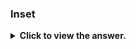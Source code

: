 ### Inset

<details>
  <summary> <b>Click to view the answer.</b> </summary>

- The `inset` CSS property is a shorthand property that combines the `top`, `right`, `bottom`, and `left` properties, defining the offset of a positioned element.

- It is commonly used with absolutely positioned elements, allowing precise control over their placement within their containing element.

**The syntax for `inset` property is:**

```css
inset: <top> <right> <bottom> <left>;
```

Where:

- `<top>`: Specifies the offset from the top edge.
- `<right>`: Specifies the offset from the right edge.
- `<bottom>`: Specifies the offset from the bottom edge.
- `<left>`: Specifies the offset from the left edge.

Each value can be specified in pixels, percentages, ems, rems, or any other CSS length unit.

Here's an example to demonstrate the usage of the `inset` property:

```html
<!DOCTYPE html>
<html lang="en">
  <head>
    <meta charset="UTF-8" />
    <meta name="viewport" content="width=device-width, initial-scale=1.0" />
    <title>Inset Property Example</title>
    <style>
      .box {
        position: absolute;
        width: 100px;
        height: 100px;
        background-color: coral;
        inset: 20px 50px 20px 50px; /* Top 20px, Right 50px, Bottom 20px, Left 50px */
      }
    </style>
  </head>
  <body>
    <div class="box"></div>
  </body>
</html>
```

- In this example, we have a `div` element with the class `box`.

- The `box` class is styled to have absolute positioning and a width and height of 100 pixels each.

- The background color is set to coral.

- The `inset` property is used to position the box 20 pixels from the top, 50 pixels from the right, 20 pixels from the bottom, and 50 pixels from the left within its containing element.

</details>
